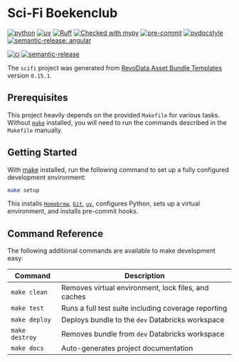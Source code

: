 # Sci-Fi Boekenclub

[![python](https://img.shields.io/badge/python-3.12-g)](https://www.python.org)
[![uv](https://img.shields.io/endpoint?url=https://raw.githubusercontent.com/astral-sh/uv/main/assets/badge/v0.json)](https://github.com/astral-sh/uv)
[![Ruff](https://img.shields.io/endpoint?url=https://raw.githubusercontent.com/astral-sh/ruff/main/assets/badge/v2.json)](https://github.com/astral-sh/ruff)
[![Checked with mypy](http://www.mypy-lang.org/static/mypy_badge.svg)](http://mypy-lang.org/)
[![pre-commit](https://img.shields.io/badge/pre--commit-enabled-brightgreen?logo=pre-commit&logoColor=white)](https://github.com/pre-commit/pre-commit)
[![pydocstyle](https://img.shields.io/badge/pydocstyle-enabled-AD4CD3)](http://www.pydocstyle.org/en/stable/)
[![semantic-release: angular](https://img.shields.io/badge/semantic--release-angular-e10079?logo=semantic-release)](https://github.com/semantic-release/semantic-release)

[![ci](https://github.com/revodatanl/scifi/actions/workflows/ci.yml/badge.svg)](https://github.com/revodatanl/scifi/actions/workflows/ci.yml)
[![semantic-release](https://github.com/revodatanl/scifi/actions/workflows/semantic-release.yml/badge.svg)](https://github.com/revodatanl/scifi/actions/workflows/semantic-release.yml)

The `scifi` project was generated from [RevoData Asset Bundle Templates](https://github.com/revodatanl/revo-asset-bundle-templates) version `0.15.1`.

## Prerequisites

This project heavily depends on the provided `Makefile` for various tasks. Without [`make`](https://www.gnu.org/software/make) installed, you will need to run the commands described in the `Makefile` manually.

## Getting Started

With [make](https://www.gnu.org/software/make) installed, run the following command to set up a fully configured development environment:

```bash
make setup
```

This installs [`Homebrew`](https://brew.sh), [`Git`](https://git-scm.com), [`uv`](https://github.com/astral-sh/uv), configures Python, sets up a virtual environment, and installs pre-commit hooks.

## Command Reference

The following additional commands are available to make development easy:

| Command | Description |
|---------|-------------|
| `make clean` | Removes virtual environment, lock files, and caches |
| `make test` | Runs a full test suite including coverage reporting |
| `make deploy` | Deploys bundle to the `dev` Databricks workspace |
| `make destroy` | Removes bundle from `dev` Databricks workspace |
| `make docs` | Auto-generates project documentation |
